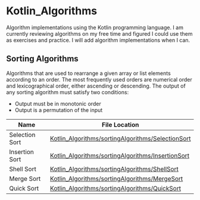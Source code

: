 # Kotlin_Algorithms

Algorithm implementations using the Kotlin programming language. I am currently reviewing algorithms on my free time and figured I could
use them as exercises and practice. I will add algorithm implementations when I can. 


## Sorting Algorithms
Algorithms that are used to rearrange a given array or list elements according to an order. The most frequently used orders are numerical order and lexicographical order, either ascending or descending. The output of any sorting algorithm must satisfy two conditions:
- Output must be in monotonic order
- Output is a permutation of the input


| Name | File Location |
| ---- | ------------- |
| Selection Sort | [Kotlin_Algorithms/sortingAlgorithms/SelectionSort](https://github.com/AbstractAvival/Kotlin_Algorithms/blob/master/src/main/kotlin/sortingAlgorithms/SelectionSort.kt) |
| Insertion Sort | [Kotlin_Algorithms/sortingAlgorithms/InsertionSort](https://github.com/AbstractAvival/Kotlin_Algorithms/blob/master/src/main/kotlin/sortingAlgorithms/InsertionSort.kt) |
| Shell Sort | [Kotlin_Algorithms/sortingAlgorithms/ShellSort](https://github.com/AbstractAvival/Kotlin_Algorithms/blob/master/src/main/kotlin/sortingAlgorithms/ShellSort.kt) |
| Merge Sort | [Kotlin_Algorithms/sortingAlgorithms/MergeSort](https://github.com/AbstractAvival/Kotlin_Algorithms/blob/master/src/main/kotlin/sortingAlgorithms/MergeSort.kt) |
| Quick Sort | [Kotlin_Algorithms/sortingAlgorithms/QuickSort](https://github.com/AbstractAvival/Kotlin_Algorithms/blob/master/src/main/kotlin/sortingAlgorithms/QuickSort.kt) |
